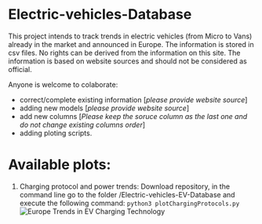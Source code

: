 # Electric-vehicles-Database

This project intends to track trends in electric vehicles (from Micro to Vans) already in the market and announced in Europe. The information is stored in csv files. No rights can be derived from the information on this site. The information is based on website sources and should not be considered as official. 

Anyone is welcome to colaborate:
* correct/complete existing information [*please provide website source*]
* adding new models [*please provide website source*]
* add new columns [*Please keep the soruce column as the last one and do not change existing columns order*]
* adding ploting scripts.

# Available plots:

1. Charging protocol and power trends: Download repository, in the command line go to the folder /Electric-vehicles-EV-Database and execute the following command: `python3 plotChargingProtocols.py`
![Europe Trends in EV Charging Technology](https://github.com/OSkrk/Electric-vehicles-EV-Database/blob/main/newplot.png "Figure")
  
